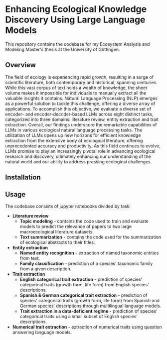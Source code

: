 # Enhancing Ecological Knowledge Discovery Using Large Language Models
This repository contains the codebase for my Ecosystem Analysis and Modeling Master's thesis at the University of Göttingen. 

## Overview
The field of ecology is experiencing rapid growth, resulting in a surge of scientific literature,
both contemporary and historical, spanning centuries. While this vast corpus of
text holds a wealth of knowledge, the sheer volume makes it impossible for individuals
to manually extract all the valuable insights it contains. Natural Language Processing
(NLP) emerges as a powerful solution to tackle this challenge, offering a diverse array of
applications. To accomplish this objective, we evaluate a diverse set of encoder- and encoder-decoder-based LLMs across eight distinct tasks, categorized into three domains: literature review, entity extraction and trait extraction. Overall, our findings underscore the remarkable capabilities of LLMs in
various ecological natural language processing tasks. The utilization of LLMs opens up new
horizons for efficient knowledge extraction from the extensive body of ecological literature,
offering unprecedented accuracy and productivity. As this field continues to evolve, LLMs
promise to play an increasingly pivotal role in advancing ecological research and discovery,
ultimately enhancing our understanding of the natural world and our ability to address
pressing ecological challenges.

## Installation

## Usage 
The codebase consists of jupyter notebooks divided by task:
* **Literature review**
  * **Topic modeling** - contains the code used to train and evaluate models to predict the relevance of papers to two large macroecological literature datasets.
  * **Text summarization** - contains the code used for the summarization of ecological abstracts to their titles.
* **Entity extraction**
  * **Named entity recognition** - extraction of named taxonomic entities from text.
  * **Family classification** - prediction of a species' taxonomic family from a given description.
* **Trait extraction**
  * **English categorical trait extraction** - prediction of species' categorical traits (growth form, life form) from English species' descriptions.
  * **Spanish & German categorical trait extraction** - prediction of species' categorical traits (growth form, life form) from Spanish and German species' descriptions through multilingual language models.
  * **Trait extraction in a data-deficient regime** - prediction of species' categorical traits using a small subset of English species' descriptions.
 * **Numerical trait extraction** - extraction of numerical traits using question answering language models.
 
